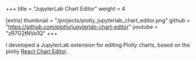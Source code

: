 +++
title = "JupyterLab Chart Editor"
weight =  4

[extra]
thumbnail = "/projects/plotly_jupyterlab_chart_editor.png"
github = "https://github.com/plotly/jupyterlab-chart-editor"
youtube = "zR7G2tNVo1Q"
+++

I developed a JupyterLab extension for editing Plotly charts, 
based on the plotly [React Chart Editor](https://github.com/plotly/react-chart-editor).

<!-- more -->
